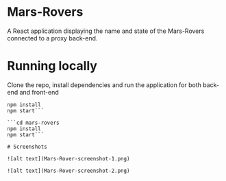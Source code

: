 # Mars-Rovers

A React application displaying the name and state of the Mars-Rovers connected to a proxy back-end.  

# Running locally

Clone the repo, install dependencies and run the application for both back-end and front-end

```https://github.com/MBrock29/Oxehealth.git
npm install
npm start```

```cd mars-rovers
npm install
npm start```

# Screenshots

![alt text](Mars-Rover-screenshot-1.png)

![alt text](Mars-Rover-screenshot-2.png)